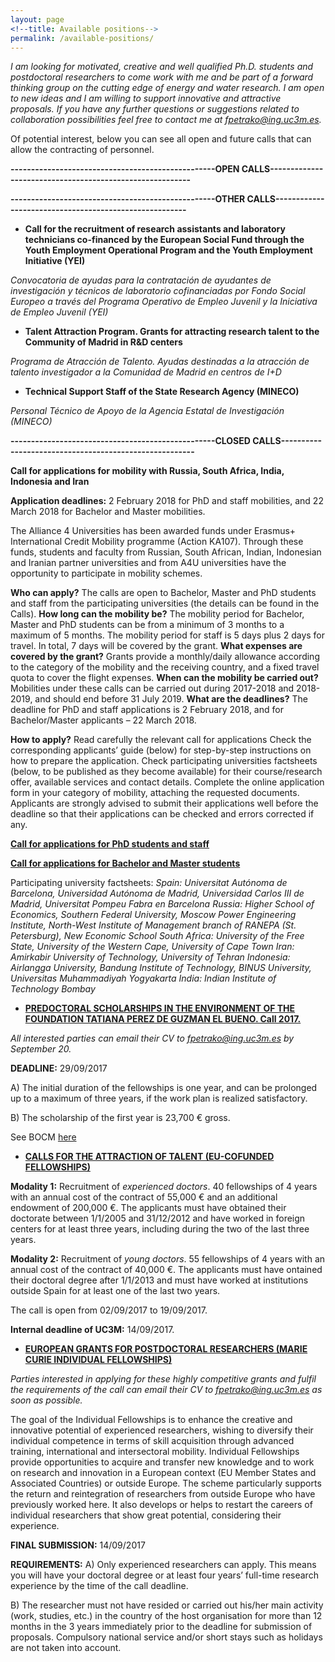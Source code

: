 ```yaml
---
layout: page
<!--title: Available positions-->
permalink: /available-positions/
---
```


*I am looking for  motivated, creative and well qualified Ph.D. students and postdoctoral researchers to come work with me and be part of a forward thinking group on the cutting edge of energy and water research. I am open to new ideas and I am willing to support innovative and attractive proposals. If you have any further questions or suggestions related to collaboration possibilities feel free to contact me at fpetrako@ing.uc3m.es.*

Of potential interest, below you can see all open and future calls that can allow the contracting of personnel. 

**--------------------------------------------------OPEN CALLS---------------------------------------------------------**




**--------------------------------------------------OTHER CALLS-------------------------------------------------------**

- **Call for the recruitment of research assistants and laboratory technicians co-financed by the European Social Fund through the Youth Employment Operational Program and the Youth Employment Initiative (YEI)**

*Convocatoria de ayudas para la contratación de ayudantes de investigación y técnicos de laboratorio cofinanciadas por Fondo Social Europeo a través del Programa Operativo de Empleo Juvenil y la Iniciativa de Empleo Juvenil (YEI)*


- **Talent Attraction Program. Grants for attracting research talent to the Community of Madrid in R&D centers**

*Programa de Atracción de Talento. Ayudas destinadas a la atracción de talento investigador a la Comunidad de Madrid en centros de I+D*


- **Technical Support Staff of the State Research Agency (MINECO)**

*Personal Técnico de Apoyo de la Agencia Estatal de Investigación (MINECO)*

**--------------------------------------------------CLOSED CALLS-------------------------------------------------------**

**Call for applications for mobility with Russia, South Africa, India, Indonesia and Iran**

**Application deadlines:** 2 February 2018 for PhD and staff mobilities, and 22 March 2018 for Bachelor and Master mobilities.

The Alliance 4 Universities has been awarded funds under Erasmus+ International Credit Mobility programme (Action KA107). Through these funds, students and faculty from Russian, South African, Indian, Indonesian and Iranian partner universities and from A4U universities have the opportunity to participate in mobility schemes.

**Who can apply?** The calls are open to Bachelor, Master and PhD students and staff from the participating universities (the details can be found in the Calls).
**How long can the mobility be?** The mobility period for Bachelor, Master and PhD students can be from a minimum of 3 months to a maximum of 5 months. The mobility period for staff is 5 days plus 2 days for travel. In total, 7 days will be covered by the grant.
**What expenses are covered by the grant?** Grants provide a monthly/daily allowance according to the category of the mobility and the receiving country, and a fixed travel quota to cover the flight expenses.
**When can the mobility be carried out?** Mobilities under these calls can be carried out during 2017-2018 and 2018-2019, and should end before 31 July 2019.
**What are the deadlines?** The deadline for PhD and staff applications is 2 February 2018, and for Bachelor/Master applicants – 22 March 2018.

**How to apply?**
Read carefully the relevant call for applications
Check the corresponding applicants’ guide (below) for step-by-step instructions on how to prepare the application.
Check participating universities factsheets (below, to be published as they become available) for their course/research offer, available services and contact details.
Complete the online application form in your category of mobility, attaching the requested documents. Applicants are strongly advised to submit their applications well before the deadline so that their applications can be checked and errors corrected if any.

**[Call for applications for PhD students and staff](http://alliance4universities.eu/wp-content/uploads/2017/11/KA107-2017-Call-Guidelines-for-PhD-students-and-staff.pdf)**

**[Call for applications for Bachelor and Master students](http://alliance4universities.eu/wp-content/uploads/2017/12/KA107-2017-Call-Guidelines-for-Bachelor-and-Master-students.pdf)**

Participating university factsheets:
*Spain: Universitat Autónoma de Barcelona, Universidad Autónoma de Madrid, Universidad Carlos III de Madrid, Universitat Pompeu Fabra en Barcelona
Russia: Higher School of Economics, Southern Federal University, Moscow Power Engineering Institute, North-West Institute of Management branch of RANEPA (St. Petersburg), New Economic School
South Africa: University of the Free State, University of the Western Cape, University of Cape Town
Iran: Amirkabir University of Technology, University of Tehran
Indonesia: Airlangga University, Bandung Institute of Technology, BINUS University, Universitas Muhammadiyah Yogyakarta
India: Indian Institute of Technology Bombay*

- **[PREDOCTORAL SCHOLARSHIPS IN THE ENVIRONMENT OF THE FOUNDATION TATIANA PEREZ DE GUZMAN EL BUENO. Call 2017.](http://fundaciontatianapgb.org/convocatorias/becas-investigacion/convocatoria-becas-predoctorales-medioambiente-2017/)**

_All interested parties can email their CV to fpetrako@ing.uc3m.es by September 20._

**DEADLINE:** 29/09/2017   

A) The initial duration of the fellowships is one year, and can be prolonged up to a maximum of three years, if the work plan is realized satisfactory.

B) The scholarship of the first year is 23,700 € gross. 

See BOCM [here](http://fundaciontatianapgb.org/wp-content/uploads/2017/07/F.TATIANA_Convocatoria-Beca-mediambiente-2017_03.pdf)

- **[CALLS FOR THE ATTRACTION OF TALENT (EU-COFUNDED FELLOWSHIPS)](https://gestiona3.madrid.org/quadrivium/portal/portals/0/documentacion/talento/Orden_3112_2017_Talento.pdf/)**

**Modality 1:** Recruitment of _experienced doctors_. 40 fellowships of 4 years with an annual cost of the contract of 55,000 € and an additional endowment of 200,000 €. The applicants must have obtained their doctorate between 1/1/2005 and 31/12/2012 and have worked in foreign centers for at least three years, including during the two of the last three years.

**Modality 2:** Recruitment of _young doctors_. 55 fellowships of 4 years with an annual cost of the contract of 40,000 €. The applicants must have ontained their doctoral degree after 1/1/2013 and must have worked at institutions outside Spain for at least one of the last two years.


The call is open from 02/09/2017 to 19/09/2017. 

**Internal deadline of UC3M:** 14/09/2017.


- **[EUROPEAN GRANTS FOR POSTDOCTORAL RESEARCHERS (MARIE CURIE INDIVIDUAL FELLOWSHIPS)](http://ec.europa.eu/research/participants/portal/desktop/en/opportunities/h2020/calls/h2020-msca-if-2017.html#c,topics=callIdentifier/t/H2020-MSCA-IF-2017/1/1/1/default-group&callStatus/t/Forthcoming/1/1/0/default-group&callStatus/t/Open/1/1/0/default-group&callStatus/t/Closed/1/1/0/default-group&+identifier/desc)**

_Parties interested in applying for these highly competitive grants and fulfil the requirements of the call can email their CV to fpetrako@ing.uc3m.es as soon as possible._

The goal of the Individual Fellowships is to enhance the creative and innovative potential of experienced researchers, wishing to diversify their individual competence in terms of skill acquisition through advanced training, international and intersectoral mobility. Individual Fellowships provide opportunities to acquire and transfer new knowledge and to work on research and innovation in a European context (EU Member States and Associated Countries) or outside Europe. The scheme particularly supports the return and reintegration of researchers from outside Europe who have previously worked here. It also develops or helps to restart the careers of individual researchers that show great potential, considering their experience.

**FINAL SUBMISSION:** 14/09/2017   

**REQUIREMENTS:**
A) Only experienced researchers can apply. This means you will have your doctoral degree or at least four years’ full-time research experience by the time of the call deadline.

B) The researcher must not have resided or carried out his/her main activity (work, studies, etc.) in the country of the host organisation for more than 12 months in the 3 years immediately prior to the deadline for submission of proposals. Compulsory national service and/or short stays such as holidays are not taken into account. 


